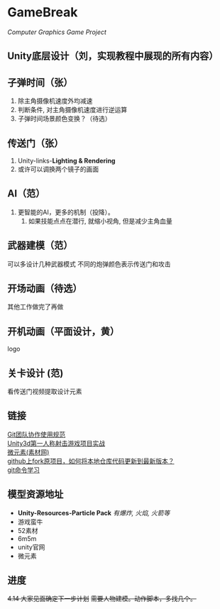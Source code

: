 # GameBreak 
*Computer Graphics Game Project*




##  Unity底层设计（刘，实现教程中展现的所有内容）

##  子弹时间（张）
1. 除主角摄像机速度外均减速
2. 判断条件, 对主角摄像机速度进行逆运算
3. 子弹时间场景颜色变换？（待选）
    
##  传送门（张）
1. Unity-links-**Lighting & Rendering**
2. 或许可以调换两个镜子的画面

##  AI（范）
1. 更智能的AI，更多的机制（投降）。
    1. 如果技能点点在潜行, 就缩小视角, 但是减少主角血量
    
##  武器建模（范）
可以多设计几种武器模式
不同的炮弹颜色表示传送门和攻击
    
##  开场动画（待选）
其他工作做完了再做
    
##  开机动画（平面设计，黄）
logo
    
##  关卡设计 (范)
看传送门视频提取设计元素
    
## 链接
[Git团队协作使用规范](https://blog.csdn.net/u011077672/article/details/78819324)  
[Unity3d第一人称射击游戏项目实战](https://www.bilibili.com/video/av37116509?from=search&seid=13139258492896819105)  
[微元素(素材网)](https://www.element3ds.com/)  
[github上fork原项目，如何将本地仓库代码更新到最新版本？](https://www.cnblogs.com/eyunhua/p/8463200.html)  
[git命令学习](https://git-scm.com/book/zh/v1/%E8%B5%B7%E6%AD%A5)  
## 模型资源地址
- **Unity-Resources-Particle Pack** *有爆炸, 火焰, 火箭等*
- 游戏蛮牛
- 52素材
- 6m5m
- unity官网
- 微元素
## 进度
~~4.14 大家见面确定下一步计划~~
~~需要人物建模。动作脚本，多找几个。~~
